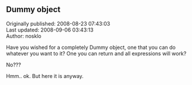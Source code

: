 ## Dummy object  
Originally published: 2008-08-23 07:43:03  
Last updated: 2008-09-06 03:43:13  
Author: nosklo   
  
Have you wished for a completely Dummy object, one that you can do whatever you want to it? One you can return and all expressions will work? 

No???

Hmm.. ok. But here it is anyway.